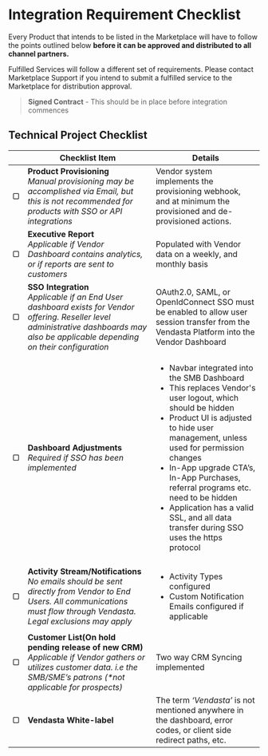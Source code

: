 # Integration Requirement Checklist

Every Product that intends to be listed in the Marketplace will have to follow the points outlined below **before it can be approved and distributed to all channel partners.** 

Fulfilled Services will follow a different set of requirements. Please contact Marketplace Support if you intend to submit a fulfilled service to the Marketplace for distribution approval.

<!-- theme: danger -->
>**Signed Contract** - This should be in place before integration commences

## Technical Project Checklist
 
|  | **Checklist Item**  | **Details** 
|---| --- | --- |
| ▢ | **Product Provisioning** </br>_Manual provisioning may be accomplished via Email, but this is not recommended for products with SSO or API integrations_|Vendor system implements the provisioning webhook, and at minimum the provisioned and de-provisioned actions.| 
| ▢ | **Executive Report** </br>_Applicable if Vendor Dashboard contains analytics, or if reports are sent to customers_ | Populated with Vendor data on a weekly, and monthly basis | 
| ▢ | **SSO Integration** </br>_Applicable if an End User dashboard exists for Vendor offering. Reseller level administrative dashboards may also be applicable depending on their configuration_ | OAuth2.0, SAML, or OpenIdConnect SSO must be enabled to allow user session transfer from the Vendasta Platform into the Vendor Dashboard | 
| ▢ | **Dashboard Adjustments** </br>_Required if SSO has been implemented_ |<ul><li>Navbar integrated into the SMB Dashboard</li><li>This replaces Vendor's user logout, which should be hidden</li><li>Product UI is adjusted to hide user management, unless used for permission changes</li><li>In-App upgrade CTA’s, In-App Purchases, referral programs etc. need to be hidden</li><li>Application has a valid SSL, and all data transfer during SSO uses the https protocol</li></ul>| 
| ▢ | **Activity Stream/Notifications** </br>_No emails should be sent directly from Vendor to End Users. All communications must flow through Vendasta. Legal exclusions may apply_ |<ul><li>Activity Types configured</li><li>Custom Notification Emails configured if applicable</li></ul> | 
| ▢ | **Customer List(On hold pending release of new CRM)** </br>_Applicable if Vendor gathers or utilizes customer data. i.e the SMB/SME’s patrons (*not applicable for prospects)_| Two way CRM Syncing implemented | 
| ▢ | **Vendasta White-label**| The term *‘Vendasta’* is not mentioned anywhere in the dashboard, error codes, or client side redirect paths, etc. | 


